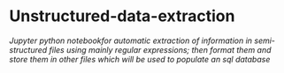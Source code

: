 # Unstructured-data-extraction

<i> Jupyter python  notebookfor automatic extraction of information in semi-structured files using mainly regular expressions; then format them and store them in other files which will be used to populate an sql database </i>
